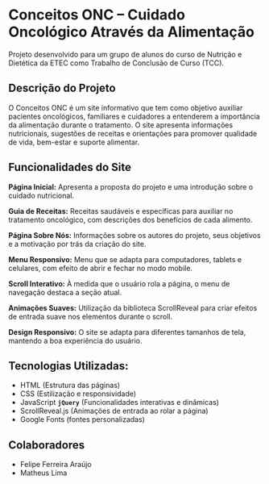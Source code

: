 # Conceitos ONC – Cuidado Oncológico Através da Alimentação
Projeto desenvolvido para um grupo de alunos do curso de Nutrição e Dietética da ETEC como Trabalho de Conclusão de Curso (TCC).

## Descrição do Projeto

O Conceitos ONC é um site informativo que tem como objetivo auxiliar pacientes oncológicos, familiares e cuidadores a entenderem a importância da alimentação durante o tratamento. O site apresenta informações nutricionais, sugestões de receitas e orientações para promover qualidade de vida, bem-estar e suporte alimentar.

## Funcionalidades do Site

**Página Inicial:**
Apresenta a proposta do projeto e uma introdução sobre o cuidado nutricional.

**Guia de Receitas:**
Receitas saudáveis e específicas para auxiliar no tratamento oncológico, com descrições dos benefícios de cada alimento.

**Página Sobre Nós:**
Informações sobre os autores do projeto, seus objetivos e a motivação por trás da criação do site.

**Menu Responsivo:**
Menu que se adapta para computadores, tablets e celulares, com efeito de abrir e fechar no modo mobile.

**Scroll Interativo:**
À medida que o usuário rola a página, o menu de navegação destaca a seção atual.

**Animações Suaves:**
Utilização da biblioteca ScrollReveal para criar efeitos de entrada suave nos elementos durante o scroll.

**Design Responsivo:**
O site se adapta para diferentes tamanhos de tela, mantendo a boa experiência do usuário.

## Tecnologias Utilizadas:

- HTML (Estrutura das páginas)
- CSS (Estilização e responsividade)
- JavaScript **`jQuery`** (Funcionalidades interativas e dinâmicas)
- ScrollReveal.js (Animações de entrada ao rolar a página)
- Google Fonts (fontes personalizadas)

## Colaboradores

- Felipe Ferreira Araújo
- Matheus Lima
